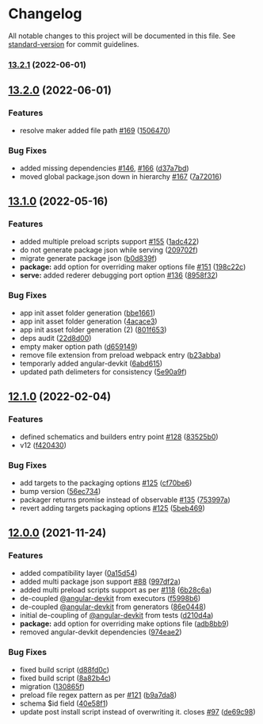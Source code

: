 # Changelog

All notable changes to this project will be documented in this file. See [standard-version](https://github.com/conventional-changelog/standard-version) for commit guidelines.

### [13.2.1](https://github.com/bennymeg/nx-electron/compare/v13.2.0...v13.2.1) (2022-06-01)

## [13.2.0](https://github.com/bennymeg/nx-electron/compare/v13.1.0...v13.2.0) (2022-06-01)


### Features

* resolve maker added file path [#169](https://github.com/bennymeg/nx-electron/issues/169) ([1506470](https://github.com/bennymeg/nx-electron/commit/1506470cd380afe5ebcef9f3e35fbdd7531859b4))


### Bug Fixes

* added missing dependencies [#146](https://github.com/bennymeg/nx-electron/issues/146), [#166](https://github.com/bennymeg/nx-electron/issues/166) ([d37a7bd](https://github.com/bennymeg/nx-electron/commit/d37a7bd9256591819772b0c01fe231c02eda406e))
* moved global package.json down in hierarchy [#167](https://github.com/bennymeg/nx-electron/issues/167) ([7a72016](https://github.com/bennymeg/nx-electron/commit/7a720167d81128f0ed5e4d9a5afc767711259099))

## [13.1.0](https://github.com/bennymeg/nx-electron/compare/v12.1.0...v13.1.0) (2022-05-16)


### Features

* added multiple preload scripts support [#155](https://github.com/bennymeg/nx-electron/issues/155) ([1adc422](https://github.com/bennymeg/nx-electron/commit/1adc4223e764acf2f40884b25c795c897f8d5057))
* do not generate package json while serving ([209702f](https://github.com/bennymeg/nx-electron/commit/209702f799933507ecda6b635dbcedf86fe82c98))
* migrate generate package json ([b0d839f](https://github.com/bennymeg/nx-electron/commit/b0d839f467037169d9e66599cd7dfefaecfc000a))
* **package:** add option for overriding maker options file [#151](https://github.com/bennymeg/nx-electron/issues/151) ([198c22c](https://github.com/bennymeg/nx-electron/commit/198c22c82d19043ade793f6c0dc058c7ff98a50c))
* **serve:** added rederer debugging port option [#136](https://github.com/bennymeg/nx-electron/issues/136) ([8958f32](https://github.com/bennymeg/nx-electron/commit/8958f32e060743ac77cab63bad3c45ded1e6265f))


### Bug Fixes

* app init asset folder generation ([bbe1661](https://github.com/bennymeg/nx-electron/commit/bbe1661234b9e971ea6c2b13c44a4f81208819ba))
* app init asset folder generation ([4acace3](https://github.com/bennymeg/nx-electron/commit/4acace3b86764beb2c1312a7e8bb8a57cbf5a033))
* app init asset folder generation (2) ([801f653](https://github.com/bennymeg/nx-electron/commit/801f653f1b3bf8e627de393b59ef72d457fcfbc6))
* deps audit ([22d8d00](https://github.com/bennymeg/nx-electron/commit/22d8d00dff56dc105c4a7657310e41a441e29b3a))
* empty maker option path ([d659149](https://github.com/bennymeg/nx-electron/commit/d659149d9cefd9c6c15c429b15d26f69842091fa))
* remove file extension from preload webpack entry ([b23abba](https://github.com/bennymeg/nx-electron/commit/b23abba69b43dfaa302dcdeeaa3f3282d3afa304))
* temporarly added angular-devkit ([6abd615](https://github.com/bennymeg/nx-electron/commit/6abd61509031ca7f22b28a5e49a7b9446718d89c))
* updated path delimeters for consistency ([5e90a9f](https://github.com/bennymeg/nx-electron/commit/5e90a9fb23c329440d200f3ecfd95572575bacb4))

## [12.1.0](https://github.com/bennymeg/nx-electron/compare/v12.0.0-beta.0...v12.1.0) (2022-02-04)


### Features

* defined schematics and builders entry point [#128](https://github.com/bennymeg/nx-electron/issues/128) ([83525b0](https://github.com/bennymeg/nx-electron/commit/83525b08a6b9b2f346a5186c90b096556d2a425b))
* v12 ([f420430](https://github.com/bennymeg/nx-electron/commit/f420430759273c46e65ec05630d81eb23adfdc2d))


### Bug Fixes

* add targets to the packaging options [#125](https://github.com/bennymeg/nx-electron/issues/125) ([cf70be6](https://github.com/bennymeg/nx-electron/commit/cf70be6361836ace667ea5f75960c27ece403869))
* bump version ([56ec734](https://github.com/bennymeg/nx-electron/commit/56ec734fd854de6c8e9a7b5b59051081e341c4c8))
* packager returns promise instead of observable [#135](https://github.com/bennymeg/nx-electron/issues/135) ([753997a](https://github.com/bennymeg/nx-electron/commit/753997a36a73083c6b76ff20cdcd4145f9a4094e))
* revert adding targets packaging options [#125](https://github.com/bennymeg/nx-electron/issues/125) ([5beb469](https://github.com/bennymeg/nx-electron/commit/5beb469ae5c92716fe4cb3fde4fdd31c953a5d8f))

## [12.0.0](https://github.com/bennymeg/nx-electron/compare/v11.4.1...v12.0.0) (2021-11-24)


### Features

* added compatibility layer ([0a15d54](https://github.com/bennymeg/nx-electron/commit/0a15d543df83005b900a06ffe2d5afed59f4c5b7))
* added multi package json support [#88](https://github.com/bennymeg/nx-electron/issues/88) ([997df2a](https://github.com/bennymeg/nx-electron/commit/997df2acd1c2eeb8c1c785e1d3709d368ccad62c))
* added multi preload scripts support as per [#118](https://github.com/bennymeg/nx-electron/issues/118) ([6b28c6a](https://github.com/bennymeg/nx-electron/commit/6b28c6ab8f4a79541d02b4cbb5e8b5accfd3b3dd))
* de-coupled [@angular-devkit](https://github.com/angular-devkit) from executors ([f5998b6](https://github.com/bennymeg/nx-electron/commit/f5998b691f7f27570c4a336d6718a100b1515904))
* de-coupled [@angular-devkit](https://github.com/angular-devkit) from generators ([86e0448](https://github.com/bennymeg/nx-electron/commit/86e0448d4bedcca240762b01319022c11e6c0a79))
* initial de-coupling of [@angular-devkit](https://github.com/angular-devkit) from tests ([d210d4a](https://github.com/bennymeg/nx-electron/commit/d210d4a1e2a7b7378b3c2ebd265cbedb556112da))
* **package:** add option for overriding make options file ([adb8bb9](https://github.com/bennymeg/nx-electron/commit/adb8bb9567fafda4d949d9c588f6c05fc1884d45))
* removed angular-devkit dependencies ([974eae2](https://github.com/bennymeg/nx-electron/commit/974eae24bc34994dc2efc0d77703212dab80e08c))


### Bug Fixes

* fixed build script ([d88fd0c](https://github.com/bennymeg/nx-electron/commit/d88fd0c3ab02bf9f9d2f47f2a4cdea52b4e059ff))
* fixed build script ([8a82b4c](https://github.com/bennymeg/nx-electron/commit/8a82b4ce8b75849f3dcf5f12c505fb0f69d2a635))
* migration ([130865f](https://github.com/bennymeg/nx-electron/commit/130865f2693467097ede468e21604639159b8f36))
* preload file regex pattern as per [#121](https://github.com/bennymeg/nx-electron/issues/121) ([b9a7da8](https://github.com/bennymeg/nx-electron/commit/b9a7da8f8a5de15ec0dd9e83a414e4fa7214aa47))
* schema $id field ([40e58f1](https://github.com/bennymeg/nx-electron/commit/40e58f17f3d60523fc485bc62587526b181b563a))
* update post install script instead of overwriting it. closes [#97](https://github.com/bennymeg/nx-electron/issues/97) ([de69c98](https://github.com/bennymeg/nx-electron/commit/de69c986598a8f8e7147d16db1a03bdeb7460095))
